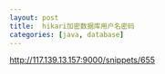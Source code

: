 ```yaml
---
layout: post
title:  hikari加密数据库用户名密码
categories: [java, database]
---
```


http://117.139.13.157:9000/snippets/655